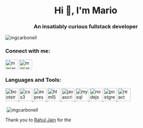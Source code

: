 
<h1 align="center">Hi 👋, I'm Mario</h1>
<h3 align="center">An insatiably curious fullstack developer</h3>

<p align="left"> <img src="https://komarev.com/ghpvc/?username=mgcarbonell&label=Profile%20views&color=0e75b6&style=flat" alt="mgcarbonell" /> </p>

<h3 align="left">Connect with me:</h3>
<p align="left">
<a href="https://twitter.com/mgcarbonell1" target="blank"><img align="center" src="https://cdn.jsdelivr.net/npm/simple-icons@3.0.1/icons/twitter.svg" alt="mgcarbonell1" height="30" width="40" /></a>
<a href="https://linkedin.com/in/mgcarbonell" target="blank"><img align="center" src="https://cdn.jsdelivr.net/npm/simple-icons@3.0.1/icons/linkedin.svg" alt="mgcarbonell" height="30" width="40" /></a>
</p>

<h3 align="left">Languages and Tools:</h3>
<p align="left"> <a href="https://getbootstrap.com" target="_blank"> <img src="https://devicons.github.io/devicon/devicon.git/icons/bootstrap/bootstrap-plain.svg" alt="bootstrap" width="40" height="40"/> </a> <a href="https://www.w3schools.com/css/" target="_blank"> <img src="https://devicons.github.io/devicon/devicon.git/icons/css3/css3-original-wordmark.svg" alt="css3" width="40" height="40"/> </a> <a href="https://expressjs.com" target="_blank"> <img src="https://devicons.github.io/devicon/devicon.git/icons/express/express-original-wordmark.svg" alt="express" width="40" height="40"/> </a> <a href="https://www.w3.org/html/" target="_blank"> <img src="https://devicons.github.io/devicon/devicon.git/icons/html5/html5-original-wordmark.svg" alt="html5" width="40" height="40"/> </a> <a href="https://developer.mozilla.org/en-US/docs/Web/JavaScript" target="_blank"> <img src="https://devicons.github.io/devicon/devicon.git/icons/javascript/javascript-original.svg" alt="javascript" width="40" height="40"/> </a> <a href="https://www.mysql.com/" target="_blank"> <img src="https://devicons.github.io/devicon/devicon.git/icons/mysql/mysql-original-wordmark.svg" alt="mysql" width="40" height="40"/> </a> <a href="https://nodejs.org" target="_blank"> <img src="https://devicons.github.io/devicon/devicon.git/icons/nodejs/nodejs-original-wordmark.svg" alt="nodejs" width="40" height="40"/> </a> <a href="https://www.postgresql.org" target="_blank"> <img src="https://devicons.github.io/devicon/devicon.git/icons/postgresql/postgresql-original-wordmark.svg" alt="postgresql" width="40" height="40"/> </a> <a href="https://reactjs.org/" target="_blank"> <img src="https://devicons.github.io/devicon/devicon.git/icons/react/react-original-wordmark.svg" alt="react" width="40" height="40"/> </a></p>

<p>&nbsp;<img align="center" src="https://github-readme-stats.vercel.app/api?username=mgcarbonell&show_icons=true&locale=en" alt="mgcarbonell" /></p>

<p>Thank you to <a href="https://github.com/rahuldkjain">Rahul Jain</a> for the <a href="https://rahuldkjain.github.io/gh-profile-readme-generator/>ReadMe</a>

